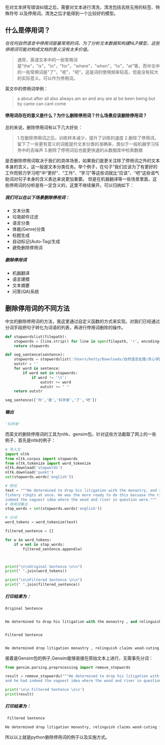 在对文本拼写错误纠错之后，需要对文本进行清洗，清洗包括去除无用的标签、特殊符号
以及停用词。清洗之后才能得到一个比较好的模型。


## 什么是停用词？

*在任何自然语言中停用词是最常用的词。为了分析文本数据和构建NLP模型，这些停用词可能对构成文档的意义没有太多价值。*

> 通常，英语文本中的一些常用词是"the"，"is"，"in"，"for"，"where"，"when"，"to"，"at"等，而中文中的一些常用词是"了"，"呢"，"吧"。这是词的使用频率较高，但是没有较大的实际意义。可以作为停用词。

英文中的停用词举例：
>a about after all also always am an and any are at be been being but by came can cant come

#### 停用词存在的意义是什么？为什么删除停用词？什么场景应该删除停用词？

总的来说，删除停用词有以下几大好处：
>1.在删除停用词之后，训练样本减少，提升了训练的速度
2.删除了停用词，留下了一些更有意义的词能提升文本分类的准确率，类似于一般机器学习任务中的去噪声
3.删除了停用词后也能更快速的从数据库中检索数据

是否删除停用词取决于我们的具体场景，如果我们是更关注除了停用词之外的文本本身的含义，这一般是文本分类任务。举个例子，在句子“我们应该为了有更好的工作而努力学习吧”中“更好”、“工作”、“学习”等这些词就比“应该”、“吧”这些语气助词对句子本身的含义表达来说更加重要。
但是在机器翻译等一些场景里面，这些停用词的分析是有一定含义的，这里不继续展开。可以归纳如下：

##### 我们可以在以下场景删除停用词：
+ 文本分类
+ 垃圾邮件过滤
+ 语言分类
+ 体裁(Genre)分类
+ 标题生成
+ 自动标记(Auto-Tag)生成
+ 避免删除停用词

##### 删除停用词
+ 机器翻译
+ 语言建模
+ 文本摘要
+ 问答(QA)系统

## 删除停用词的不同方法
中文的删除停用词的方法，我这里通过自定义函数的方式来实现。对我们已经通过分词手段把句子转化为词语的列表，再进行停用词删除的操作。

```python
def stopwordslist(filepath):
    stopwords = [line.strip() for line in open(filepath, 'r', encoding='utf-8').readlines()]
    return stopwords

def seg_sentence(sentence):
    stopwords = stopwordslist('/Users/betty/Downloads/自然语言处理/贪心学园课程练习/自建课程练习/中文停用词表.txt')  # 这里加载停用词的路径
    outstr = ''
    for word in sentence:
        if word not in stopwords:
            if word != '\t':
                outstr += word
                outstr += " "
    return outstr

seg_sentence(['你','是','科学家','了','吧'])
```
##### 输出
```python
'科学家'
```

而英文的删除停用词的工具为nltk、gensim包，针对这些方法截取了网上的一些例子，首先是nltk的例子：

```python
# 导入包
import nltk
from nltk.corpus import stopwords
from nltk.tokenize import word_tokenize 
nltk.download('stopwords')
nltk.download('punkt')
set(stopwords.words('english'))

# 例句
text = """He determined to drop his litigation with the monastry, and relinguish his claims to the wood-cuting and 
fishery rihgts at once. He was the more ready to do this becuase the rights had become much less valuable, and he had 
indeed the vaguest idea where the wood and river in question were."""
# 停用词集合
stop_words = set(stopwords.words('english')) 

# 分词
word_tokens = word_tokenize(text) 

filtered_sentence = [] 

for w in word_tokens: 
    if w not in stop_words: 
        filtered_sentence.append(w) 



print("\n\nOriginal Sentence \n\n")
print(" ".join(word_tokens)) 

print("\n\nFiltered Sentence \n\n")
print(" ".join(filtered_sentence)) 
```

##### 打印结果为：
```python
Original Sentence 


He determined to drop his litigation with the monastry , and relinguish his claims to the wood-cuting and fishery rihgts at once . He was the more ready to do this becuase the rights had become much less valuable , and he had indeed the vaguest idea where the wood and river in question were .


Filtered Sentence 


He determined drop litigation monastry , relinguish claims wood-cuting fishery rihgts . He ready becuase rights become much less valuable , indeed vaguest idea wood river question .
```

接着是Gensim包的例子,Gensim能够直接在原始文本上进行，无需事先分词：
```python
from gensim.parsing.preprocessing import remove_stopwords

result = remove_stopwords("""He determined to drop his litigation with the monastry, and relinguish his claims to the wood-cuting and fishery rihgts at once. He was the more ready to do this becuase the rights had become much less valuable, 
and he had indeed the vaguest idea where the wood and river in question were.""")

print('\n\n Filtered Sentence \n\n')
print(result)  
```

##### 打印结果为：
```python
 Filtered Sentence 

He determined drop litigation monastry, relinguish claims wood-cuting fishery rihgts once. He ready becuase rights valuable, vaguest idea wood river question were.
```
所以以上就是python删除停用词的例子以及实施方式。






